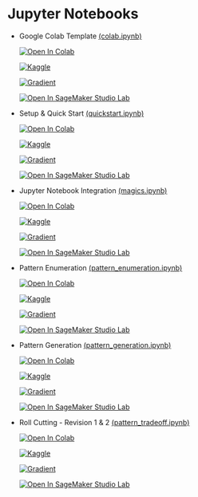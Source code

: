 # Jupyter Notebooks

- Google Colab Template [(colab.ipynb)](https://github.com/ampl/amplpy/blob/master/notebooks/colab.ipynb)

    [![Open In Colab](https://colab.research.google.com/assets/colab-badge.svg)](https://colab.research.google.com/github/ampl/amplpy/blob/master/notebooks/colab.ipynb)
    
    [![Kaggle](https://kaggle.com/static/images/open-in-kaggle.svg)](https://kaggle.com/kernels/welcome?src=https://github.com/ampl/amplpy/blob/master/notebooks/colab.ipynb)
    
    [![Gradient](https://assets.paperspace.io/img/gradient-badge.svg)](https://console.paperspace.com/github/ampl/amplpy/blob/master/notebooks/colab.ipynb)
    
    [![Open In SageMaker Studio Lab](https://studiolab.sagemaker.aws/studiolab.svg)](https://studiolab.sagemaker.aws/import/github/ampl/amplpy/blob/master/notebooks/colab.ipynb)

- Setup & Quick Start [(quickstart.ipynb)](https://github.com/ampl/amplpy/blob/master/notebooks/quickstart.ipynb)
    
    [![Open In Colab](https://colab.research.google.com/assets/colab-badge.svg)](https://colab.research.google.com/github/ampl/amplpy/blob/master/notebooks/quickstart.ipynb)
    
    [![Kaggle](https://kaggle.com/static/images/open-in-kaggle.svg)](https://kaggle.com/kernels/welcome?src=https://github.com/ampl/amplpy/blob/master/notebooks/quickstart.ipynb)
    
    [![Gradient](https://assets.paperspace.io/img/gradient-badge.svg)](https://console.paperspace.com/github/ampl/amplpy/blob/master/notebooks/quickstart.ipynb)
    
    [![Open In SageMaker Studio Lab](https://studiolab.sagemaker.aws/studiolab.svg)](https://studiolab.sagemaker.aws/import/github/ampl/amplpy/blob/master/notebooks/quickstart.ipynb)

- Jupyter Notebook Integration [(magics.ipynb)](https://github.com/ampl/amplpy/blob/master/notebooks/magics.ipynb)

     [![Open In Colab](https://colab.research.google.com/assets/colab-badge.svg)](https://colab.research.google.com/github/ampl/amplpy/blob/master/notebooks/magics.ipynb)
     
     [![Kaggle](https://kaggle.com/static/images/open-in-kaggle.svg)](https://kaggle.com/kernels/welcome?src=https://github.com/ampl/amplpy/blob/master/notebooks/magics.ipynb)
    
    [![Gradient](https://assets.paperspace.io/img/gradient-badge.svg)](https://console.paperspace.com/github/ampl/amplpy/blob/master/notebooks/magics.ipynb)
    
    [![Open In SageMaker Studio Lab](https://studiolab.sagemaker.aws/studiolab.svg)](https://studiolab.sagemaker.aws/import/github/ampl/amplpy/blob/master/notebooks/magics.ipynb)

- Pattern Enumeration [(pattern_enumeration.ipynb)](https://github.com/ampl/amplpy/blob/master/notebooks/pattern_enumeration.ipynb)

     [![Open In Colab](https://colab.research.google.com/assets/colab-badge.svg)](https://colab.research.google.com/github/ampl/amplpy/blob/master/notebooks/pattern_enumeration.ipynb)
     
     [![Kaggle](https://kaggle.com/static/images/open-in-kaggle.svg)](https://kaggle.com/kernels/welcome?src=https://github.com/ampl/amplpy/blob/master/notebooks/pattern_enumeration.ipynb)
    
    [![Gradient](https://assets.paperspace.io/img/gradient-badge.svg)](https://console.paperspace.com/github/ampl/amplpy/blob/master/notebooks/pattern_enumeration.ipynb)
    
    [![Open In SageMaker Studio Lab](https://studiolab.sagemaker.aws/studiolab.svg)](https://studiolab.sagemaker.aws/import/github/ampl/amplpy/blob/master/notebooks/pattern_enumeration.ipynb)

- Pattern Generation [(pattern_generation.ipynb)](https://github.com/ampl/amplpy/blob/master/notebooks/pattern_generation.ipynb)

     [![Open In Colab](https://colab.research.google.com/assets/colab-badge.svg)](https://colab.research.google.com/github/ampl/amplpy/blob/master/notebooks/pattern_generation.ipynb)
     
     [![Kaggle](https://kaggle.com/static/images/open-in-kaggle.svg)](https://kaggle.com/kernels/welcome?src=https://github.com/ampl/amplpy/blob/master/notebooks/pattern_generation.ipynb)
    
    [![Gradient](https://assets.paperspace.io/img/gradient-badge.svg)](https://console.paperspace.com/github/ampl/amplpy/blob/master/notebooks/pattern_generation.ipynb)
    
    [![Open In SageMaker Studio Lab](https://studiolab.sagemaker.aws/studiolab.svg)](https://studiolab.sagemaker.aws/import/github/ampl/amplpy/blob/master/notebooks/pattern_generation.ipynb)

- Roll Cutting - Revision 1 & 2 [(pattern_tradeoff.ipynb)](https://github.com/ampl/amplpy/blob/master/notebooks/pattern_tradeoff.ipynb)

     [![Open In Colab](https://colab.research.google.com/assets/colab-badge.svg)](https://colab.research.google.com/github/ampl/amplpy/blob/master/notebooks/pattern_tradeoff.ipynb)
     
     [![Kaggle](https://kaggle.com/static/images/open-in-kaggle.svg)](https://kaggle.com/kernels/welcome?src=https://github.com/ampl/amplpy/blob/master/notebooks/pattern_tradeoff.ipynb)
    
    [![Gradient](https://assets.paperspace.io/img/gradient-badge.svg)](https://console.paperspace.com/github/ampl/amplpy/blob/master/notebooks/pattern_tradeoff.ipynb)
    
    [![Open In SageMaker Studio Lab](https://studiolab.sagemaker.aws/studiolab.svg)](https://studiolab.sagemaker.aws/import/github/ampl/amplpy/blob/master/notebooks/pattern_tradeoff.ipynb)

